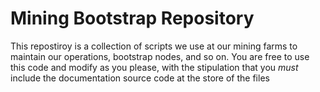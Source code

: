 # Mining Bootstrap Repository

This repostiroy is a collection of scripts we use at our mining farms to maintain our operations, bootstrap nodes, and so on. You are free to use this code and modify as you please, with the stipulation that you *must* include the documentation source code at the store of the files